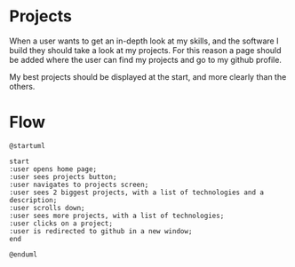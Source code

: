 # Projects

When a user wants to get an in-depth look at my skills, and the software I build they should take a look at my projects.
For this reason a page should be added where the user can find my projects and go to my github profile.

My best projects should be displayed at the start, and more clearly than the others.

# Flow

```plantuml
@startuml

start
:user opens home page;
:user sees projects button;
:user navigates to projects screen;
:user sees 2 biggest projects, with a list of technologies and a description;
:user scrolls down;
:user sees more projects, with a list of technologies;
:user clicks on a project;
:user is redirected to github in a new window;
end

@enduml
```
